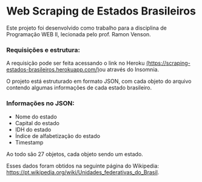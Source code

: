 <h1>Web Scraping de Estados Brasileiros</h1>

<p>Este projeto foi desenvolvido como trabalho para a disciplina de Programação WEB II, lecionada pelo prof. Ramon Venson.</p>

<h3>Requisições e estrutura:</h3>
<p>A requisição pode ser feita acessando o link no Heroku <a href="https://scraping-estados-brasileiros.herokuapp.com/">(https://scraping-estados-brasileiros.herokuapp.com/)</a>ou através do Insomnia.</p>
<p>O projeto está estruturado em formato JSON, com cada objeto do arquivo contendo algumas informações de cada estado brasileiro.</p>

<h3>Informações no JSON:</h3>

<ul>
    <li>Nome do estado</li>
    <li>Capital do estado</li>
    <li>IDH do estado</li>
    <li>Índice de alfabetização do estado</li>
    <li>Timestamp</li>
</ul>

<p>Ao todo são 27 objetos, cada objeto sendo um estado.<p>
<p>Esses dados foram obtidos na seguinte página do Wikipedia: <a href="https://pt.wikipedia.org/wiki/Unidades_federativas_do_Brasil">https://pt.wikipedia.org/wiki/Unidades_federativas_do_Brasil</a>.</p>